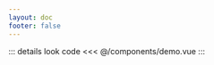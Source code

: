 ```yaml
---
layout: doc
footer: false
---
```


<demo />

::: details look code
<<< @/components/demo.vue
:::

<script setup>
import demo from '../../components/demo.vue'
</script>

